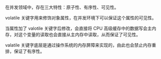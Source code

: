 在并发领域中，存在三大特性：原子性、有序性、可见性。

volatile 关键字用来修饰对象属性，在并发环境下可以保证这个属性的可见性。

当属性加了 valotile 关键字后修改，会直接将 CPU 高级缓存中的数据写会主内存，对这个变量的读取也会直接从主内存中读取，从而保证了可见性。

valatile 关键字底层是通过操作系统的内存屏障来实现的，由此也会禁止内存重排，保证了有序性。